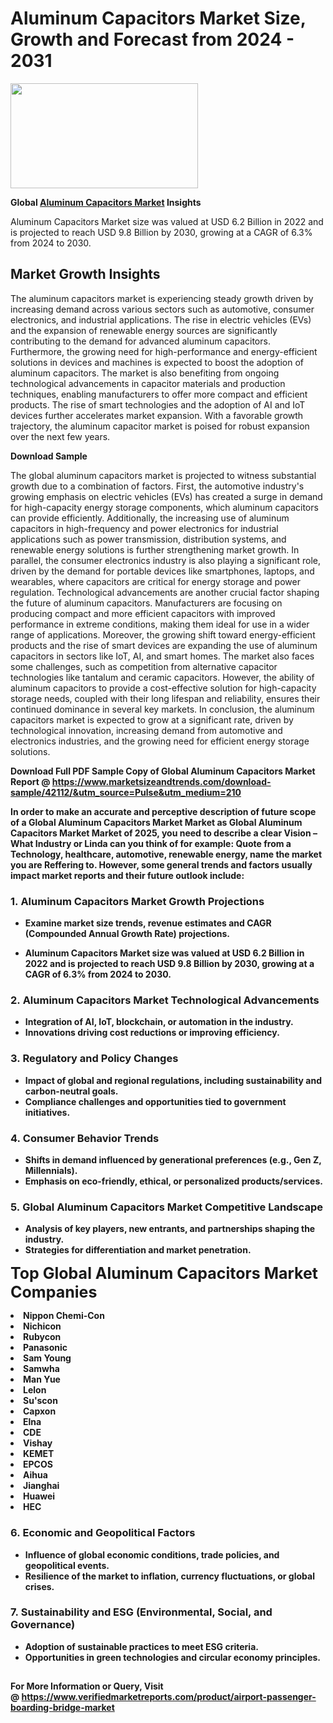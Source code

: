 <H1>Aluminum Capacitors Market Size, Growth and Forecast from 2024 - 2031</H1><img class="aligncenter size-medium wp-image-584254" src="https://thirdeyenews.in/wp-content/uploads/2024/09/Global-Market-Research-300x168.jpeg" alt="" width="300" height="168" /><p><strong>Global&nbsp;<a href="https://www.marketsizeandtrends.com/download-sample/42112/&amp;utm_source=Pulse&amp;utm_medium=210">Aluminum Capacitors Market</a> Insights</strong></p><p>Aluminum Capacitors Market size was valued at USD 6.2 Billion in 2022 and is projected to reach USD 9.8 Billion by 2030, growing at a CAGR of 6.3% from 2024 to 2030.</p><p><h2>Market Growth Insights</h2> <p>The aluminum capacitors market is experiencing steady growth driven by increasing demand across various sectors such as automotive, consumer electronics, and industrial applications. The rise in electric vehicles (EVs) and the expansion of renewable energy sources are significantly contributing to the demand for advanced aluminum capacitors. Furthermore, the growing need for high-performance and energy-efficient solutions in devices and machines is expected to boost the adoption of aluminum capacitors. The market is also benefiting from ongoing technological advancements in capacitor materials and production techniques, enabling manufacturers to offer more compact and efficient products. The rise of smart technologies and the adoption of AI and IoT devices further accelerates market expansion. With a favorable growth trajectory, the aluminum capacitor market is poised for robust expansion over the next few years.</p> <p><strong>Download Sample</strong></p> <p>The global aluminum capacitors market is projected to witness substantial growth due to a combination of factors. First, the automotive industry's growing emphasis on electric vehicles (EVs) has created a surge in demand for high-capacity energy storage components, which aluminum capacitors can provide efficiently. Additionally, the increasing use of aluminum capacitors in high-frequency and power electronics for industrial applications such as power transmission, distribution systems, and renewable energy solutions is further strengthening market growth. In parallel, the consumer electronics industry is also playing a significant role, driven by the demand for portable devices like smartphones, laptops, and wearables, where capacitors are critical for energy storage and power regulation. Technological advancements are another crucial factor shaping the future of aluminum capacitors. Manufacturers are focusing on producing compact and more efficient capacitors with improved performance in extreme conditions, making them ideal for use in a wider range of applications. Moreover, the growing shift toward energy-efficient products and the rise of smart devices are expanding the use of aluminum capacitors in sectors like IoT, AI, and smart homes. The market also faces some challenges, such as competition from alternative capacitor technologies like tantalum and ceramic capacitors. However, the ability of aluminum capacitors to provide a cost-effective solution for high-capacity storage needs, coupled with their long lifespan and reliability, ensures their continued dominance in several key markets. In conclusion, the aluminum capacitors market is expected to grow at a significant rate, driven by technological innovation, increasing demand from automotive and electronics industries, and the growing need for efficient energy storage solutions.</p> <p><strong></p><p><span class=""><strong>Download Full PDF Sample Copy of Global Aluminum Capacitors Market Report</strong> @ <a href="https://www.marketsizeandtrends.com/download-sample/42112/&amp;utm_source=Pulse&amp;utm_medium=210" target="_blank">https://www.marketsizeandtrends.com/download-sample/42112/&amp;utm_source=Pulse&amp;utm_medium=210</a></span></p><p>In order to make an accurate and perceptive description of future scope of a Global&nbsp;Aluminum Capacitors Market Market as Global&nbsp;Aluminum Capacitors Market Market of 2025, you need to describe a clear Vision &ndash; What Industry or Linda can you think of for example: Quote from a Technology, healthcare, automotive, renewable energy, name the market you are Reffering to. However, some general trends and factors usually impact market reports and their future outlook include:</p><h3>1.&nbsp;<strong>Aluminum Capacitors Market Growth Projections</strong></h3><ul><li>Examine market size trends, revenue estimates and CAGR (Compounded Annual Growth Rate) projections.</li><li><p>Aluminum Capacitors Market size was valued at USD 6.2 Billion in 2022 and is projected to reach USD 9.8 Billion by 2030, growing at a CAGR of 6.3% from 2024 to 2030.</p></li></ul><h3>2.&nbsp;<strong>Aluminum Capacitors Market Technological Advancements</strong></h3><ul><li>Integration of AI, IoT, blockchain, or automation in the industry.</li><li>Innovations driving cost reductions or improving efficiency.</li></ul><h3>3.&nbsp;<strong>Regulatory and Policy Changes</strong></h3><ul><li>Impact of global and regional regulations, including sustainability and carbon-neutral goals.</li><li>Compliance challenges and opportunities tied to government initiatives.</li></ul><h3>4.&nbsp;<strong>Consumer Behavior Trends</strong></h3><ul><li>Shifts in demand influenced by generational preferences (e.g., Gen Z, Millennials).</li><li>Emphasis on eco-friendly, ethical, or personalized products/services.</li></ul><h3>5.&nbsp;<strong>Global Aluminum Capacitors Market Competitive Landscape</strong></h3><ul><li>Analysis of key players, new entrants, and partnerships shaping the industry.</li><li>Strategies for differentiation and market penetration.</li></ul><p data-pm-slice="1 1 []"><span style="color: inherit; font-family: inherit; font-size: 25px;">Top Global Aluminum Capacitors Market Companies</span></p><div class="" data-test-id=""><p><li>Nippon Chemi-Con</li><li> Nichicon</li><li> Rubycon</li><li> Panasonic</li><li> Sam Young</li><li> Samwha</li><li> Man Yue</li><li> Lelon</li><li> Su'scon</li><li> Capxon</li><li> Elna</li><li> CDE</li><li> Vishay</li><li> KEMET</li><li> EPCOS</li><li> Aihua</li><li> Jianghai</li><li> Huawei</li><li> HEC</li></p></div><h3>6.&nbsp;<strong>Economic and Geopolitical Factors</strong></h3><ul><li>Influence of global economic conditions, trade policies, and geopolitical events.</li><li>Resilience of the market to inflation, currency fluctuations, or global crises.</li></ul><h3>7.&nbsp;<strong>Sustainability and ESG (Environmental, Social, and Governance)</strong></h3><ul><li>Adoption of sustainable practices to meet ESG criteria.</li><li>Opportunities in green technologies and circular economy principles.</li></ul><h2><strong style="font-size: 14px;">For More Information or Query, Visit @&nbsp;</strong><a style="background-color: #ffffff; font-size: 14px;" href="https://www.marketsizeandtrends.com/report/aluminum-capacitors-market/" target="_blank">https://www.verifiedmarketreports.com/product/airport-passenger-boarding-bridge-market</a></h2>
